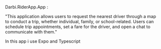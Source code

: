 Darbi.RiderApp.App :

"This application allows users to request the nearest driver through a map to conduct a trip, whether individual, family, or school-related.
Users can schedule trip appointments, set a fare for the driver, and open a chat to communicate with them."

In this app i use Expo and Typescript 
